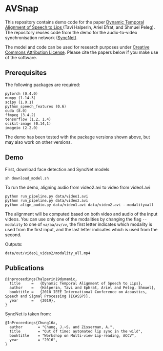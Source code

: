 # AVSnap

This repository contains demo code for the paper <a href = "https://arxiv.org/abs/1808.06250">Dynamic Temporal Alignment of Speech to Lips </a> (Tavi Halperin, Ariel Efrat, and Shmuel Peleg).
The repository reuses code from the demo for the audio-to-video synchronisation network (<a href = "http://www.robots.ox.ac.uk/~vgg/software/lipsync/">SyncNet</a>).

The model and code can be used for research purposes under <a href="https://creativecommons.org/licenses/by/4.0/">Creative Commons Attribution License</a>.
Please cite the papers below if you make use of the software.

## Prerequisites
The following packages are required:
```
pytorch (0.4.0)
numpy (1.14.3)
scipy (1.0.1)
python_speech_features (0.6)
cuda (8.0)
ffmpeg (3.4.2)
tensorflow (1.2, 1.4)
scikit-image (0.14,1)
imageio (2.2.0)
```

The demo has been tested with the package versions shown above, but may also work on other versions.

## Demo

First, download face detection and SyncNet models
```
sh download_model.sh
```

To run the demo, aligning audio from video2.avi to video from video1.avi
```
python run_pipeline.py data/video1.avi
python run_pipeline.py data/video2.avi
python align_audio.py data/video1.avi data/video2.avi --modality=all
```

The alignment will be computed based on both video and audio of the input videos.
You can use only one of the modalities by changing the flag ```--modality``` to one of ```va/aa/av/vv```, the first letter indicates which modality is used from the first input, and the last letter indicates which is used from the second.

Outputs:
```
data/out/video1_video2/modality_all.mp4
```

## Publications

```
@inproceedings{halperin19dynamic,
  title     =   {Dynamic Temporal Alignment of Speech to Lips‏},
  author    =   {Halperin, Tavi and Ephrat, Ariel and Peleg, Shmuel},
  booktitle =   {2018 IEEE International Conference on Acoustics, Speech and Signal Processing (ICASSP)},
  year      =   {2019},
}
```
SyncNet is taken from:
```
@InProceedings{Chung16a,
  author       = "Chung, J.~S. and Zisserman, A.",
  title        = "Out of time: automated lip sync in the wild",
  booktitle    = "Workshop on Multi-view Lip-reading, ACCV",
  year         = "2016",
}
```
